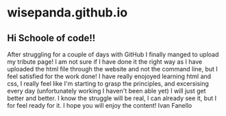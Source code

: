 # wisepanda.github.io
## Hi Schoole of code!! 
After struggling for a couple of days with GitHub I finally manged to upload my tribute page!
I am not sure if I have done it the right way as I have uploaded the html file through the website and not the command line, but I feel satisfied for the work done!
I have really enojoyed learning html and css, I really feel like I'm starting to grasp the principles, and excersising every day (unfortunately working I haven't been able yet)
I will just get better and better. I know the struggle will be real, I can already see it, but I  for feel ready for it.
I hope you will enjoy the content!
Ivan Fanello
